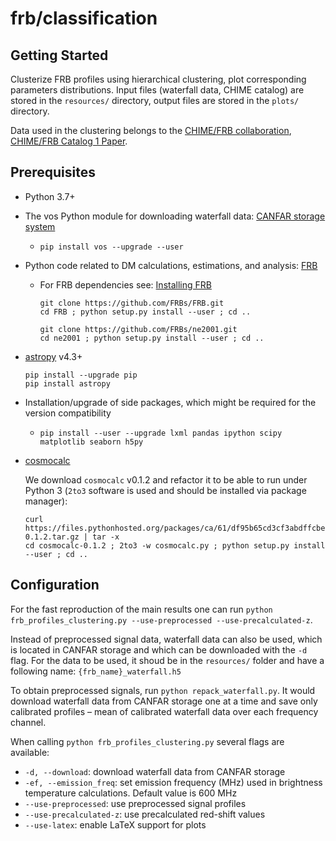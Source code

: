 # frb/classification



## Getting Started


Clusterize FRB profiles using hierarchical clustering, plot corresponding parameters distributions. 
Input files (waterfall data, CHIME catalog) are stored in the `resources/` directory, output files are stored in the `plots/` directory.

Data used in the clustering belongs to the [CHIME/FRB collaboration](https://www.chime-frb.ca/), [CHIME/FRB Catalog 1 Paper](https://arxiv.org/abs/2106.04352).

## Prerequisites

- Python 3.7+

- The vos Python module for downloading waterfall data: [CANFAR storage system](https://github.com/opencadc/vostools/tree/master/vos)  

  - ```pip install vos --upgrade --user```

- Python code related to DM calculations, estimations, and analysis: [FRB](https://github.com/FRBs/FRB)  

  - For FRB dependencies see: [Installing FRB](https://github.com/FRBs/FRB/blob/main/docs/installing.rst)
    ```
    git clone https://github.com/FRBs/FRB.git
    cd FRB ; python setup.py install --user ; cd ..
    ```
    
    ```
    git clone https://github.com/FRBs/ne2001.git
    cd ne2001 ; python setup.py install --user ; cd ..
    ```
- [astropy](https://docs.astropy.org/en/stable/install.html) v4.3+
    ```
    pip install --upgrade pip 
    pip install astropy
    ```
    
- Installation/upgrade of side packages, which might be required for the version compatibility
  - ```pip install --user --upgrade lxml pandas ipython scipy matplotlib seaborn h5py```
- [cosmocalc](https://cxc.harvard.edu/contrib/cosmocalc/)

	We download `cosmocalc` v0.1.2 and refactor it to be able to run under Python 3 (`2to3` software is used and should be installed via package manager):
    ```
    curl https://files.pythonhosted.org/packages/ca/61/df95b65cd3cf3abdffcbeea6c77a6d8964a8fb625a88eccd9c73d2bfdbf0/cosmocalc-0.1.2.tar.gz | tar -x
    cd cosmocalc-0.1.2 ; 2to3 -w cosmocalc.py ; python setup.py install --user ; cd ..
    ```

## Configuration
For the fast reproduction of the main results one can run `python frb_profiles_clustering.py --use-preprocessed --use-precalculated-z`.

Instead of preprocessed signal data, waterfall data can also be used, which is located in CANFAR storage and which can be downloaded with the `-d` flag.
For the data to be used, it shoud be in the `resources/` folder and have a following name: `{frb_name}_waterfall.h5`

To obtain preprocessed signals, run `python repack_waterfall.py`. It would download waterfall data from CANFAR storage one at a time and save only calibrated profiles – mean of calibrated waterfall data over each frequency channel.

When calling `python frb_profiles_clustering.py` several flags are available:
- `-d, --download`: download waterfall data from CANFAR storage
- `-ef, --emission_freq`: set emission frequency (MHz) used in brightness temperature calculations. Default value is 600 MHz
- `--use-preprocessed`: use preprocessed signal profiles
- `--use-precalculated-z`: use precalculated red-shift values 
- `--use-latex`: enable LaTeX support for plots
